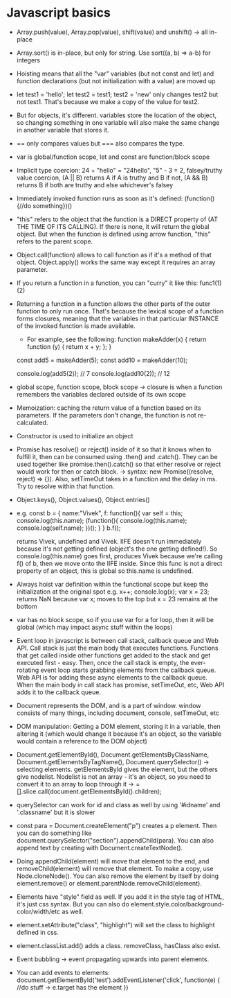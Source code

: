 # Javascript basics

- Array.push(value), Array.pop(value), shift(value) and unshift() -> all in-place
- Array.sort() is in-place, but only for string. Use sort((a, b) => a-b) for integers
- Hoisting means that all the "var" variables (but not const and let) and function declarations (but not initialization with a value) are moved up
- let test1 = 'hello'; let test2 = test1; test2 = 'new' only changes test2 but not test1. That's because we make a copy of the value for test2.
- But for objects, it's different. variables store the location of the object, so changing something in one variable will also make the same change in another variable that stores it.
- == only compares values but === also compares the type.
- var is global/function scope, let and const are function/block scope
- Implicit type coercion: 24 + "hello" = "24hello", "5" - 3 = 2, falsey/truthy value coercion, (A || B) returns A if A is truthy and B if not, (A && B) returns B if both are truthy and else whichever's falsey
- Immediately invoked function runs as soon as it's defined: (function(){//do something})()
- "this" refers to the object that the function is a DIRECT property of (AT THE TIME OF ITS CALLING). If there is none, it will return the global object. But when the function is defined using arrow function, "this" refers to the parent scope.
- Object.call(function) allows to call function as if it's a method of that object. Object.apply() works the same way except it requires an array parameter.
- If you return a function in a function, you can "curry" it like this: func1(1)(2)
- Returning a function in a function allows the other parts of the outer function to only run once. That's because the lexical scope of a function forms closures, meaning that the variables in that particular INSTANCE of the invoked function is made available.

  - For example, see the following:
    function makeAdder(x) {
    return function (y) {
    return x + y;
    };
    }

  const add5 = makeAdder(5);
  const add10 = makeAdder(10);

  console.log(add5(2)); // 7
  console.log(add10(2)); // 12

- global scope, function scope, block scope -> closure is when a function remembers the variables declared outside of its own scope
- Memoization: caching the return value of a function based on its parameters. If the parameters don't change, the function is not re-calculated.
- Constructor is used to initialize an object
- Promise has resolve() or reject() inside of it so that it knows when to fulfill it, then can be consumed using .then() and .catch(). They can be used together like promise.then().catch() so that either resolve or reject would work for then or catch block. -> syntax: new Promise((resolve, reject) => {}). Also, setTimeOut takes in a function and the delay in ms. Try to resolve within that function.
- Object.keys(), Object.values(), Object.entries()
- e.g.
  const b = {
  name:"Vivek",
  f: function(){
  var self = this;
  console.log(this.name);
  (function(){
  console.log(this.name);
  console.log(self.name);
  })();
  }
  }
  b.f();

  returns Vivek, undefined and Vivek. IIFE doesn't run immediately because it's not getting defined (object's the one getting defined!). So console.log(this.name) goes first, produces Vivek because we're calling f() of b, then we move onto the IIFE inside. Since this func is not a direct property of an object, this is global so this.name is undefined.

- Always hoist var definition within the functional scope but keep the initialization at the original spot
  e.g.
  x++;
  console.log(x);
  var x = 23;
  returns NaN because var x; moves to the top but x = 23 remains at the bottom

- var has no block scope, so if you use var for a for loop, then it will be global (which may impact async stuff within the loops)
- Event loop in javascript is between call stack, callback queue and Web API. Call stack is just the main body that executes functions. Functions that get called inside other functions get added to the stack and get executed first - easy. Then, once the call stack is empty, the ever-rotating event loop starts grabbing elements from the callback queue. Web API is for adding these async elements to the callback queue. When the main body in call stack has promise, setTimeOut, etc, Web API adds it to the callback queue.
- Document represents the DOM, and is a part of window. window consists of many things, including document, console, setTimeOut, etc
- DOM manipulation: Getting a DOM element, storing it in a variable, then altering it (which would change it because it's an object, so the variable would contain a reference to the DOM object)
- Document.getElementById(), Document.getElementsByClassName, Document.getElementsByTagName(), Document.querySelector() -> selecting elements. getElementsById gives the element, but the others give nodelist. Nodelist is not an array - it's an object, so you need to convert it to an array to loop through it -> = [].slice.call(document.getElementsById().children);
- querySelector can work for id and class as well by using '#idname' and '.classname' but it is slower
- const para = Document.createElement("p") creates a p element. Then you can do something like document.querySelector("section").appendChild(para). You can also append text by creating with Document.createTextNode().
- Doing appendChild(element) will move that element to the end, and removeChild(element) will remove that element. To make a copy, use Node.cloneNode(). You can also remove the element by itself by doing element.remove() or element.parentNode.removeChild(element).
- Elements have "style" field as well. If you add it in the style tag of HTML, it's just css syntax. But you can also do element.style.color/background-color/width/etc as well.
- element.setAttribute("class", "highlight") will set the class to highlight defined in css.
- element.classList.add() adds a class. removeClass, hasClass also exist.
- Event bubbling -> event propagating upwards into parent elements.
- You can add events to elements:
  document.getElementById('test').addEventListener('click', function(e) {
  //do stuff -> e.target has the element
  })
